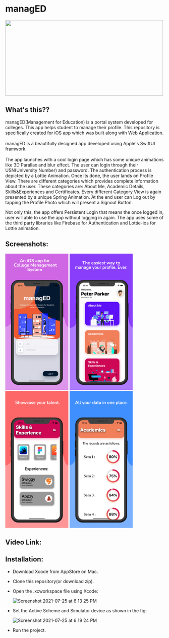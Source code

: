 # managED

<img src="managED Promo.gif" width="500" height="240"/>

## What's this??

managED(Management for Education) is a portal system developed for colleges. This app helps student to manage their profile. This repository is specifically created for iOS app which was built along with Web Application. \
\
managED is a beautifully designed app developed using Apple's SwiftUI framwork. \
\
The app launches with a cool login page which has some unique animations like 3D Parallax and blur effect. 
The user can login through their USN(University Number) and password. The authentication process is depicted by a Lottie Animation. 
Once its done, the user lands on Profile View. There are different categories which provides complete information about the user. 
These categories are: About Me, Academic Details, Skills&Experiences and Certificates. Every different Category View is again presented by a unique Spring Animation. 
At the end user can Log out by tapping the Profile Photo which will present a Signout Button.

Not only this, the app offers Persistent Login that means the once logged in, user will able to use the app without logging in again.
The app uses some of the third party libraries like Firebase for Authentication and Lottie-ios for  Lottie animation. 

## Screenshots:

<p float="left">
  <img src="/Webp.net-gifmaker.gif" width="200" />
  <img src="/Webp.net-gifmaker-2.gif" width="200" /> 
  <img src="/Webp.net-gifmaker-3.gif" width="200" />
  <img src="/Webp.net-gifmaker-4.gif" width="200" />
</p>


## Video Link:


## Installation:
- Download Xcode from AppStore on Mac. 
- Clone this repository(or download zip). 
- Open the .xcworkspace file using Xcode:

  <img width="300" alt="Screenshot 2021-07-25 at 6 13 25 PM" src="https://user-images.githubusercontent.com/68640721/126899605-04c7f1d8-a392-46b2-96bb-46fa7e7a05c0.png">
  
- Set the Active Scheme and Simulator device as shown in the fig:

  <img width="300" alt="Screenshot 2021-07-25 at 6 19 24 PM" src="https://user-images.githubusercontent.com/68640721/126899602-1f5d0a7b-982a-4029-94ab-df79c6f1db45.png">
  
- Run the project.
